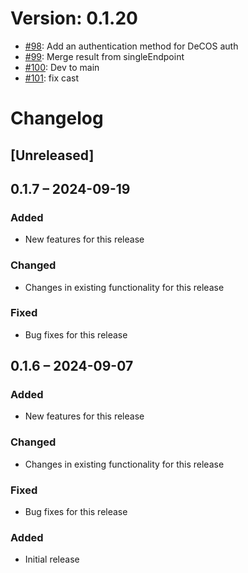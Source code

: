 # Version: 0.1.20

* [#98](https://github.com/ConductionNL/openconnector/pull/98): Add an authentication method for DeCOS auth
* [#99](https://github.com/ConductionNL/openconnector/pull/99): Merge result from singleEndpoint
* [#100](https://github.com/ConductionNL/openconnector/pull/100): Dev to main
* [#101](https://github.com/ConductionNL/openconnector/pull/101): fix cast


# Changelog

## [Unreleased]
## 0.1.7 – 2024-09-19
### Added
- New features for this release

### Changed
- Changes in existing functionality for this release

### Fixed
- Bug fixes for this release

## 0.1.6 – 2024-09-07
### Added
- New features for this release

### Changed
- Changes in existing functionality for this release

### Fixed
- Bug fixes for this release

### Added
- Initial release

